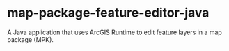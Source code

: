 map-package-feature-editor-java
===============================

A Java application that uses ArcGIS Runtime to edit feature layers in a map package (MPK).
